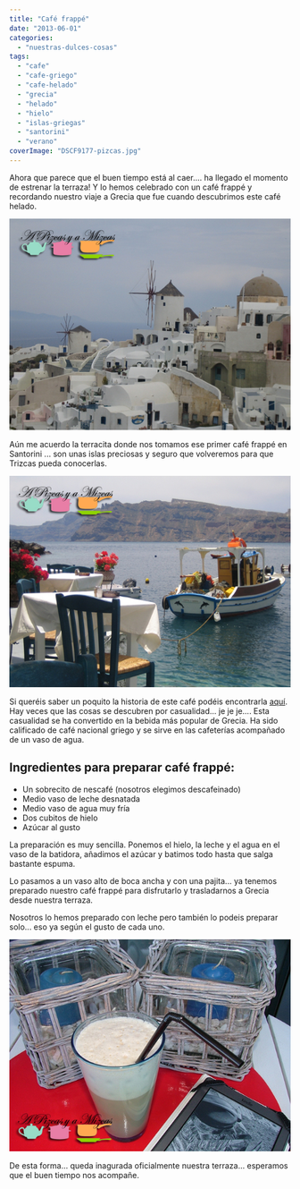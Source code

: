 ```yaml
---
title: "Café frappé"
date: "2013-06-01"
categories:
  - "nuestras-dulces-cosas"
tags:
  - "cafe"
  - "cafe-griego"
  - "cafe-helado"
  - "grecia"
  - "helado"
  - "hielo"
  - "islas-griegas"
  - "santorini"
  - "verano"
coverImage: "DSCF9177-pizcas.jpg"
---
```


Ahora que parece que el buen tiempo está al caer.... ha llegado el momento de estrenar la terraza! Y lo hemos celebrado con un café frappé y recordando nuestro viaje a Grecia que fue cuando descubrimos este café helado.

![café frappé](images/Viaje-Vic-Bea-213-pizcas.jpg)

Aún me acuerdo la terracita donde nos tomamos ese primer café frappé en Santorini ... son unas islas preciosas y seguro que volveremos para que Trizcas pueda conocerlas.

![café frappé](images/Viaje-Vic-Bea-259-pizcas.jpg)

Si queréis saber un poquito la historia de este café podéis encontrarla [aquí](http://es.wikipedia.org/wiki/Caf%C3%A9_frapp%C3%A9). Hay veces que las cosas se descubren por casualidad... je je je.... Esta casualidad se ha convertido en la bebida más popular de Grecia. Ha sido calificado de café nacional griego y se sirve en las cafeterías acompañado de un vaso de agua.

## Ingredientes para preparar café frappé:

- Un sobrecito de nescafé (nosotros elegimos descafeinado)
- Medio vaso de leche desnatada
- Medio vaso de agua muy fría
- Dos cubitos de hielo
- Azúcar al gusto

La preparación es muy sencilla. Ponemos el hielo, la leche y el agua en el vaso de la batidora, añadimos el azúcar y batimos todo hasta que salga bastante espuma.

Lo pasamos a un vaso alto de boca ancha y con una pajita... ya tenemos preparado nuestro café frappé para disfrutarlo y trasladarnos a Grecia desde nuestra terraza.

Nosotros lo hemos preparado con leche pero también lo podeis preparar solo... eso ya según el gusto de cada uno.

![café frappé](images/DSCF9177-pizcas.jpg)

De esta forma... queda inagurada oficialmente nuestra terraza... esperamos que el buen tiempo nos acompañe.
